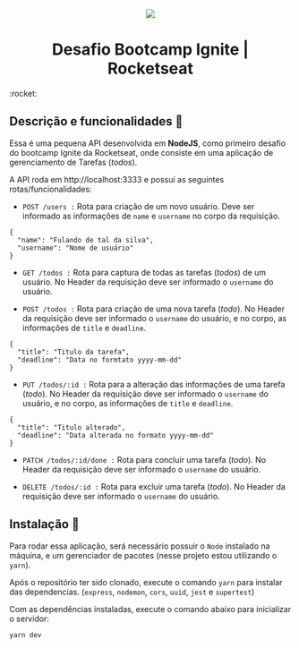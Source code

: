 <div style="text-align: center;">
  <img src="https://images.ctfassets.net/6m9bd13t776q/5yac5XKg5qiACu06a84icc/b18c4c2bd2594b3b27d24a943f711b08/second-trimester-to-dos-2160x1200.jpg?q=75&w=450" />
</div>

<h1 style="text-align: center;">Desafio Bootcamp Ignite | Rocketseat</h1> :rocket:

## Descrição e funcionalidades :memo:

Essa é uma pequena API desenvolvida em **NodeJS**, como primeiro desafio do bootcamp Ignite da Rocketseat, onde consiste em uma aplicação de gerenciamento de Tarefas (*todos*).

A API roda em http://localhost:3333 e possuí as seguintes rotas/funcionalidades:

* `POST /users :` Rota para criação de um novo usuário. Deve ser informado as informações de `name` e `username` no corpo da requisição. 
``` 
{
  "name": "Fulando de tal da silva",
  "username": "Nome de usuário"
}
```
* `GET /todos :` Rota para captura de todas as tarefas (*todos*) de um usuário. No Header da requisição deve ser informado o `username` do usuário.   

* `POST /todos :` Rota para criação de uma nova tarefa (*todo*). No Header da requisição deve ser informado o `username` do usuário, e no corpo, as informações de `title` e `deadline`.
```
{
  "title": "Titulo da tarefa",
  "deadline": "Data no formtato yyyy-mm-dd"
}
```

* `PUT /todos/:id :` Rota para a alteração das informações de uma tarefa (*todo*). No Header da requisição deve ser informado o `username` do usuário, e no corpo, as informações de `title` e `deadline`.
```
{
  "title": "Titulo alterado",
  "deadline": "Data alterada no formato yyyy-mm-dd"
}
```

* `PATCH /todos/:id/done :` Rota para concluir uma tarefa (*todo*). No Header da requisição deve ser informado o `username` do usuário.

* `DELETE /todos/:id :` Rota para excluir uma tarefa (*todo*). No Header da requisição deve ser informado o `username` do usuário.

## Instalação :wrench:
Para rodar essa aplicação, será necessário possuir o  `Node` instalado na máquina, e um gerenciador de pacotes (nesse projeto estou utilizando o `yarn`).

Após o repositório ter sido clonado, execute o comando `yarn` para instalar das dependencias. (`express`, `nodemon`, `cors`, `uuid`, `jest` e `supertest`)

Com as dependências instaladas, execute o comando abaixo para inicializar o servidor:

```
yarn dev
```


